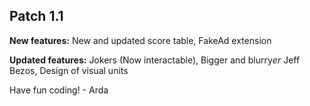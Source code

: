 ## Patch 1.1
**New features:** New and updated score table, FakeAd extension

**Updated features:** Jokers (Now interactable), Bigger and blurry*er* Jeff Bezos, Design of visual units

Have fun coding! - Arda
